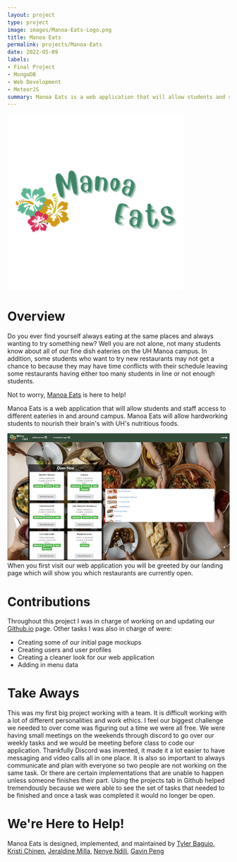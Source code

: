 ```yaml
---
layout: project
type: project
image: images/Manoa-Eats-Logo.png
title: Manoa Eats
permalink: projects/Manoa-Eats
date: 2022-05-09
labels:
- Final Project
- MongoDB
- Web Development
- MeteorJS
summary: Manoa Eats is a web application that will allow students and staff to find something yummy on and off campus. 
---
```

![](../images/Manoa-Eats-Logo.png)

# Overview
Do you ever find yourself always eating at the same places and always wanting to try something new? Well you are not alone, not many students know about all of our fine dish eateries on the UH Manoa campus. In addition, some students who want to try new restaurants may not get a chance to because they may have time conflicts with their schedule leaving some restaurants having either too many students in line or not enough students.

Not to worry, [Manoa Eats](https://manoa-eats.xyz/#/) is here to help! 

Manoa Eats is a web application that will allow students and staff access to different eateries in and around campus. Manoa Eats will allow hardworking students to nourish their brain's with UH's nutritious foods. 

![](../images/Landing-Page.png)
When you first visit our web application you will be greeted by our landing page which will show you which restaurants are currently open.

# Contributions 
Throughout this project I was in charge of working on and updating our [Github.io](https://manoa-eats.github.io) page. 
Other tasks I was also in charge of were: 

- Creating some of our initial page mockups
- Creating users and user profiles 
- Creating a cleaner look for our web application
- Adding in menu data 

# Take Aways
This was my first big project working with a team. It is difficult working with a lot of different personalities and work ethics. I feel our biggest challenge we needed to over come was figuring out a time we were all free. We were having small meetings on the weekends through discord to go over our weekly tasks and we would be meeting before class to code our application. Thankfully Discord was invented, it made it a lot easier to have messaging and video calls all in one place. It is also so important to always communicate and plan with everyone so two people are not working on the same task. Or there are certain implementations that are unable to happen unless someone finishes their part. Using the projects tab in Github helped tremendously because we were able to see the set of tasks that needed to be finished and once a task was completed it would no longer be open.

# We're Here to Help!
Manoa Eats is designed, implemented, and maintained by
[Tyler Baguio](https://tylerb8.github.io), [Kristi Chinen](https://kristihchinen.github.io), [Jeraldine Milla](https://itsjerie.github.io), [Nenye Ndili](https://nenyehub.github.io), [Gavin Peng](https://devgav.github.io)






